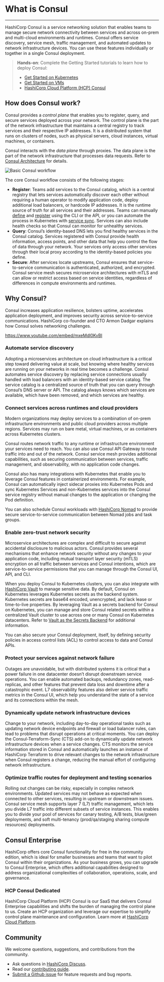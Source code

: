 # What is Consul

---

HashiCorp Consul is a service networking solution that enables teams to manage secure network connectivity between services and across on-prem and multi-cloud environments and runtimes. Consul offers service discovery, service mesh, traffic management, and automated updates to network infrastructure devices. You can use these features individually or together in a single Consul deployment.

> **Hands-on**: Complete the Getting Started tutorials to learn how to deploy Consul:
>
> - [Get Started on Kubernetes](https://developer.hashicorp.com/consul/tutorials/get-started-kubernetes)
> - [Get Started on VMs](https://developer.hashicorp.com/consul/tutorials/get-started-vms)
> - [HashiCorp Cloud Platform (HCP) Consul](https://developer.hashicorp.com/consul/tutorials/get-started-hcp)

## How does Consul work?

Consul provides a _control plane_ that enables you to register, query, and secure services deployed across your network. The control plane is the part of the network infrastructure that maintains a central registry to track services and their respective IP addresses. It is a distributed system that runs on clusters of nodes, such as physical servers, cloud instances, virtual machines, or containers.

Consul interacts with the _data plane_ through proxies. The data plane is the part of the network infrastructure that processes data requests. Refer to [Consul Architecture](https://developer.hashicorp.com/consul/docs/architecture) for details.

![Basic Consul workflow](images/what-is-consul-overview-diagram.avif)

The core Consul workflow consists of the following stages:

- **Register**: Teams add services to the Consul catalog, which is a central registry that lets services automatically discover each other without requiring a human operator to modify application code, deploy additional load balancers, or hardcode IP addresses. It is the runtime source of truth for all services and their addresses. Teams can manually [define](https://developer.hashicorp.com/consul/docs/services/usage/define-services) and [register](https://developer.hashicorp.com/consul/docs/services/usage/register-services-checks) using the CLI or the API, or you can automate the process in Kubernetes with [service sync](https://developer.hashicorp.com/consul/docs/k8s/service-sync). Services can also include health checks so that Consul can monitor for unhealthy services.
- **Query**: Consul’s identity-based DNS lets you find healthy services in the Consul catalog. Services registered with Consul provide health information, access points, and other data that help you control the flow of data through your network. Your services only access other services through their local proxy according to the identity-based policies you define.
- **Secure**: After services locate upstreams, Consul ensures that service-to-service communication is authenticated, authorized, and encrypted. Consul service mesh secures microservice architectures with mTLS and can allow or restrict access based on service identities, regardless of differences in compute environments and runtimes.

## Why Consul?

Consul increases application resilience, bolsters uptime, accelerates application deployment, and improves security across service-to-service communications. HashiCorp co-founder and CTO Armon Dadgar explains how Consul solves networking challenges.

https://www.youtube.com/embed/mxeMdl0KvBI

### Automate service discovery

Adopting a microservices architecture on cloud infrastructure is a critical step toward delivering value at scale, but knowing where healthy services are running on your networks in real time becomes a challenge. Consul automates service discovery by replacing service connections usually handled with load balancers with an identity-based service catalog. The service catalog is a centralized source of truth that you can query through Consul’s DNS server or API. The catalog always knows which services are available, which have been removed, and which services are healthy.

### Connect services across runtimes and cloud providers

Modern organizations may deploy services to a combination of on-prem infrastructure environments and public cloud providers across multiple regions. Services may run on bare metal, virtual machines, or as containers across Kubernetes clusters.

Consul routes network traffic to any runtime or infrastructure environment your services need to reach. You can also use Consul API Gateway to route traffic into and out of the network. Consul service mesh provides additional capabilities, such as securing communication between services, traffic management, and observability, with no application code changes.

Consul also has many integrations with Kubernetes that enable you to leverage Consul features in containerized environments. For example, Consul can automatically inject sidecar proxies into Kubernetes Pods and sync Kubernetes Services and non-Kubernetes services into the Consul service registry without manual changes to the application or changing the Pod definition.

You can also schedule Consul workloads with [HashiCorp Nomad](https://www.nomadproject.io/) to provide secure service-to-service communication between Nomad jobs and task groups.

### Enable zero-trust network security

Microservice architectures are complex and difficult to secure against accidental disclosure to malicious actors. Consul provides several mechanisms that enhance network security without any changes to your application code, including mutual transport layer security (mTLS) encryption on all traffic between services and Consul intentions, which are service-to-service permissions that you can manage through the Consul UI, API, and CLI.

When you deploy Consul to Kubernetes clusters, you can also integrate with [HashiCorp Vault](https://www.vaultproject.io/) to manage sensitive data. By default, Consul on Kubernetes leverages Kubernetes secrets as the backend system. Kubernetes secrets are base64 encoded, unencrypted, and lack lease or time-to-live properties. By leveraging Vault as a secrets backend for Consul on Kubernetes, you can manage and store Consul related secrets within a centralized Vault cluster to use across one or many Consul on Kubernetes datacenters. Refer to [Vault as the Secrets Backend](https://developer.hashicorp.com/consul/docs/k8s/deployment-configurations/vault) for additional information.

You can also secure your Consul deployment, itself, by defining security policies in access control lists (ACL) to control access to data and Consul APIs.

### Protect your services against network failure

Outages are unavoidable, but with distributed systems it is critical that a power failure in one datacenter doesn’t disrupt downstream service operations. You can enable automated backups, redundancy zones, read-replicas, and other features that prevent data loss and downtime after a catastrophic event. L7 observability features also deliver service traffic metrics in the Consul UI, which help you understand the state of a service and its connections within the mesh.

### Dynamically update network infrastructure devices

Change to your network, including day-to-day operational tasks such as updating network device endpoints and firewall or load balancer rules, can lead to problems that disrupt operations at critical moments. You can deploy the Consul-Terraform-Sync (CTS) add-on to dynamically update network infrastructure devices when a service changes. CTS monitors the service information stored in Consul and automatically launches an instance of HashiCorp Terraform to drive relevant changes to the network infrastructure when Consul registers a change, reducing the manual effort of configuring network infrastructure.

### Optimize traffic routes for deployment and testing scenarios

Rolling out changes can be risky, especially in complex network environments. Updated services may not behave as expected when connected to other services, resulting in upstream or downstream issues. Consul service mesh supports layer 7 (L7) traffic management, which lets you divide L7 traffic into different subsets of service instances. This enables you to divide your pool of services for canary testing, A/B tests, blue/green deployments, and soft multi-tenancy (prod/qa/staging sharing compute resources) deployments.

## Consul Enterprise

HashiCorp offers core Consul functionality for free in the community edition, which is ideal for smaller businesses and teams that want to pilot Consul within their organizations. As your business grows, you can upgrade to Consul Enterprise, which offers additional capabilities designed to address organizational complexities of collaboration, operations, scale, and governance.

### HCP Consul Dedicated

HashiCorp Cloud Platform (HCP) Consul is our SaaS that delivers Consul Enterprise capabilities and shifts the burden of managing the control plane to us. Create an HCP organization and leverage our expertise to simplify control plane maintenance and configuration. Learn more at [HashiCorp Cloud Platform](https://cloud.hashicorp.com/products/consul).

## Community

We welcome questions, suggestions, and contributions from the community.

- Ask questions in [HashiCorp Discuss](https://discuss.hashicorp.com/c/consul/29).
- Read our [contributing guide](https://github.com/hashicorp/consul/blob/main/.github/CONTRIBUTING.md).
- [Submit a Github issue](https://github.com/hashicorp/consul/issues/new/choose) for feature requests and bug reports.
